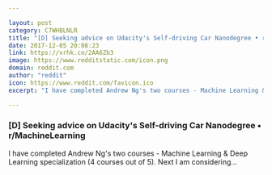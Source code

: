 ```yaml
---

layout: post
category: C7WHBLNLR
title: "[D] Seeking advice on Udacity's Self-driving Car Nanodegree • r/MachineLearning"
date: 2017-12-05 20:08:23
link: https://vrhk.co/2AA6Zb3
image: https://www.redditstatic.com/icon.png
domain: reddit.com
author: "reddit"
icon: https://www.reddit.com/favicon.ico
excerpt: "I have completed Andrew Ng's two courses - Machine Learning &amp; Deep Learning specialization (4 courses out of 5). Next I am considering..."

---
```


### [D] Seeking advice on Udacity's Self-driving Car Nanodegree • r/MachineLearning

I have completed Andrew Ng's two courses - Machine Learning &amp; Deep Learning specialization (4 courses out of 5). Next I am considering...